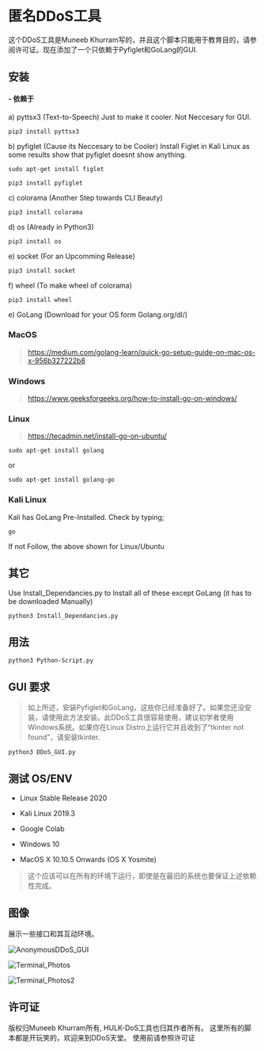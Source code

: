 # 匿名DDoS工具

这个DDoS工具是Muneeb Khurram写的，并且这个脚本只能用于教育目的，请参阅许可证。现在添加了一个只依赖于Pyfiglet和GoLang的GUI.

## 安装

#### - 依赖于
a) pyttsx3 (Text-to-Speech) Just to make it cooler. Not Neccesary for GUI.
```
pip3 install pyttsx3
```
b) pyfiglet (Cause its Neccesary to be Cooler)
Install Figlet in Kali Linux as some results show that pyfiglet doesnt show anything.
```
sudo apt-get install figlet
```
```
pip3 install pyfiglet
```
c) colorama (Another Step towards CLI Beauty)
```
pip3 install colorama
````
d) os (Already in Python3)
```
pip3 install os
```
e) socket (For an Upcomming Release)
```
pip3 install socket
```
f) wheel (To make wheel of colorama) 
```
pip3 install wheel
```
e) GoLang (Download for your OS form Golang.org/dl/) 

### MacOS

> https://medium.com/golang-learn/quick-go-setup-guide-on-mac-os-x-956b327222b8

### Windows

> https://www.geeksforgeeks.org/how-to-install-go-on-windows/

### Linux

> https://tecadmin.net/install-go-on-ubuntu/
```
sudo apt-get install golang
```
or
```
sudo apt-get install golang-go
```

### Kali Linux

Kali has GoLang Pre-Installed.
Check by typing;

```
go 
```
If not Follow, the above shown for Linux/Ubuntu


## 其它
Use Install_Dependancies.py to Install all of these except GoLang (it has to be downloaded Manually)
````
python3 Install_Dependancies.py
````
## 用法
````
python3 Python-Script.py
````
## GUI 要求

> 如上所述，安装Pyfiglet和GoLang，这些你已经准备好了。如果您还没安装，请使用此方法安装。此DDoS工具很容易使用，建议初学者使用Windows系统。如果你在Linux Distro上运行它并且收到了“tkinter not found”，请安装tkinter. 

```
python3 DDoS_GUI.py
```
## 测试 OS/ENV

- Linux Stable Release 2020

- Kali Linux 2019.3

- Google Colab

- Windows 10

- MacOS X 10.10.5 Onwards (OS X Yosmite)

> 这个应该可以在所有的环境下运行，即使是在最旧的系统也要保证上述依赖性完成。

## 图像

展示一些接口和其互动环境。

![AnonymousDDoS_GUI](https://munublogs.files.wordpress.com/2020/05/screen-shot-2020-05-13-at-8.11.04-pm.png)

![Terminal_Photos](https://munublogs.files.wordpress.com/2020/05/screen-shot-2020-05-13-at-8.09.41-pm.png)

![Terminal_Photos2](https://munublogs.files.wordpress.com/2020/05/screen-shot-2020-05-13-at-8.10.30-pm.png)

## 许可证
版权归Muneeb Khurram所有, HULK-DoS工具也归其作者所有。
这里所有的脚本都是开玩笑的，欢迎来到DDoS天堂。
使用前请参照许可证
